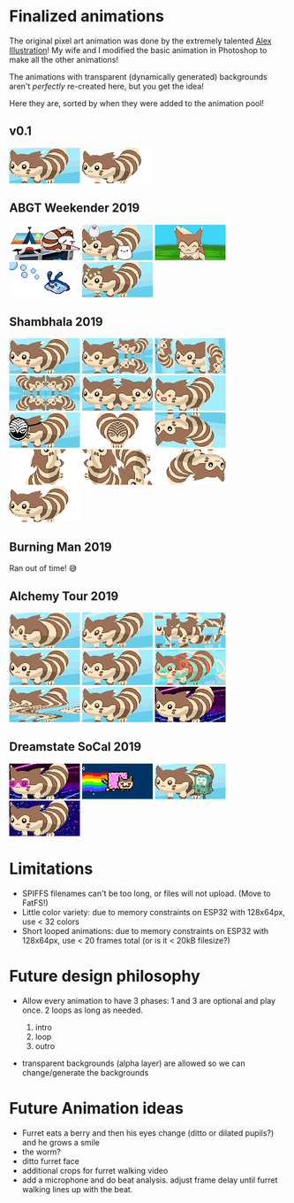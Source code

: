 # Finalized animations

The original pixel art animation was done by the extremely talented [Alex Illustration](https://www.artstation.com/alexillustration)! My wife and I modified the basic animation in Photoshop to make all the other animations!

The animations with transparent (dynamically generated) backgrounds aren't *perfectly* re-created here, but you get the idea!

Here they are, sorted by when they were added to the animation pool!

## v0.1
![basic-walk](finalized/basic-walk.gif)
![transparent-walk](finalized/transparent-walk.gif)

## ABGT Weekender 2019
![abgtw](finalized/abgtw.gif)
![furret-friends](finalized/furret-friends.gif)
![head-bob](finalized/head-bob.gif)
![mantykebubbles](finalized/mantykebubbles.gif)
![rave-furret](finalized/rave-furret.gif)

## Shambhala 2019
![3rd-eye-blink](finalized/3rd-eye-blink.gif)
![crop-1](finalized/crop-1.gif)
![crop-2-truncated](finalized/crop-2-truncated.gif)
![crop-3-truncated](finalized/crop-3-truncated.gif)
![crop-4](finalized/crop-4.gif)
![heart-eyes](finalized/heart-eyes.gif)
![test-shambhala-6](finalized/test-shambhala-6.gif)
![test-shambhala-9](finalized/test-shambhala-9.gif)
![upside-down-walk](finalized/upside-down-walk.gif)
![walkoff-vertical-solo](finalized/walkoff-vertical-solo.gif)
![walkoff-vertical-truncated](finalized/walkoff-vertical-truncated.gif)
![walkoff-walkon-upsidedown](finalized/walkoff-walkon-upsidedown.gif)
![walkoff-walkon](finalized/walkoff-walkon.gif)

## Burning Man 2019
Ran out of time! 😅

## Alchemy Tour 2019
![gitchfurret-CHONK](finalized/gitchfurret-CHONK.gif)
![gitchfurret-fractally](finalized/gitchfurret-fractally.gif)
![gitchfurret-horror](finalized/gitchfurret-horror.gif)
![gitchfurret-minor](finalized/gitchfurret-minor.gif)
![gitchfurret-oface](finalized/gitchfurret-oface.gif)
![gitchfurret-printing](finalized/gitchfurret-printing.gif)
![gitchfurret-wavy](finalized/gitchfurret-wavy.gif)
![gitchfurret2](finalized/gitchfurret2.gif)
![outrun](finalized/outrun.gif)

## Dreamstate SoCal 2019
![outrun-glasses](finalized/outrun-glasses.gif)
![nyanfurret](finalized/nyanfurret.gif)
![bmo](finalized/bmo.gif)
![galactic-furret](finalized/galactic-furret.gif)

# Limitations
* SPIFFS filenames can't be too long, or files will not upload. (Move to FatFS!)
* Little color variety: due to memory constraints on ESP32 with 128x64px, use < 32 colors
* Short looped animations: due to memory constraints on ESP32 with 128x64px, use < 20 frames total (or is it < 20kB filesize?)

# Future design philosophy
* Allow every animation to have 3 phases: 1 and 3 are optional and play once.  2 loops as long as needed.
  1. intro
  2. loop
  3. outro
  
* transparent backgrounds (alpha layer) are allowed so we can change/generate the backgrounds

# Future Animation ideas

* Furret eats a berry and then his eyes change (ditto or dilated pupils?) and he grows a smile
* the worm?
* ditto furret face
* additional crops for furret walking video
* add a microphone and do beat analysis.  adjust frame delay until furret walking lines up with the beat.
